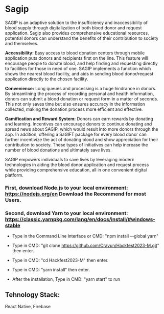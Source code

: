 # Sagip 

SAGIP is an adaptive solution to the insufficiency and inaccessibility of blood supply through digitalization of both blood donor and request application. Sagip also provides comprehensive educational resources, potential donors can understand the benefits of their contribution to society and themselves. 

**Accessibility:** Easy access to blood donation centers through mobile application puts donors and recipients first on the line. This feature will encourage people to donate blood, and help finding and requesting directly to facilities for those in need of one. SAGIP implements a function which shows the nearest blood facility, and aids in sending blood donor/request application directly to the chosen facility. 

**Convenience:** Long queues and processing is a huge hindrance in donors. By streamlining the process of recording personal and health information, donors can submit a blood donation or request form in a matter of seconds. This not only saves time but also ensures accuracy in the information collected, making the donation process more efficient and effective.

**Gamification and Reward System:** Donors can earn rewards by donating and learning. Incentives can encourage donors to continue donating and spread news about SAGIP, which would result into more donors through the app. In addition, offering a SaGIFT package for every blood donor can further incentivize the act of donating blood and show appreciation for their contribution to society. These types of initiatives can help increase the number of blood donations and ultimately save lives.

SAGIP empowers individuals to save lives by leveraging modern technologies in aiding the blood donor application and request process while providing comprehensive education, all in one convenient digital platform.

### First, download Node.js to your local environment: https://nodejs.org/en Download the Recommend for most Users.

### Second, download Yarn to your local environment: https://classic.yarnpkg.com/lang/en/docs/install/#windows-stable


- Type in the Command Line Interface or CMD: "npm install --global yarn"

* Type in CMD: "git clone https://github.com/Cravun/Hackfest2023-M.git" then enter.

+ Type in CMD: "cd Hackfest2023-M" then enter.

- Type in CMD: "yarn install" then enter.

* After the installation, Type in CMD: "yarn start" to run 

## Tehnology Stack: 
React Native, Firebase
